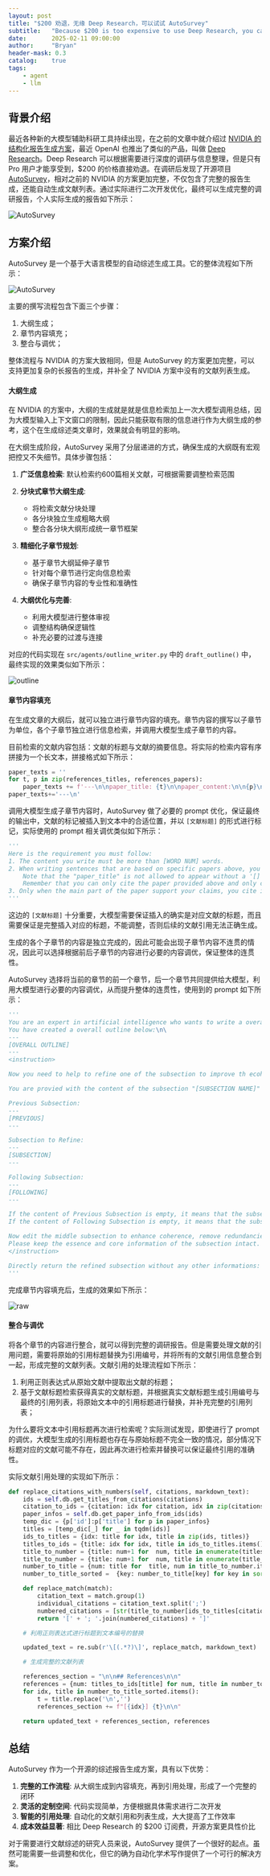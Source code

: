 ```yaml
---
layout: post
title: "$200 劝退，无缘 Deep Research，可以试试 AutoSurvey"
subtitle:   "Because $200 is too expensive to use Deep Research, you can try AutoSurvey"
date:       2025-02-11 09:00:00
author:     "Bryan"
header-mask: 0.3
catalog:    true
tags:
    - agent
    - llm
---
```


## 背景介绍

最近各种新的大模型辅助科研工具持续出现，在之前的文章中就介绍过 [NVIDIA 的结构化报告生成方案](https://zhuanlan.zhihu.com/p/19404394536)，最近 OpenAI 也推出了类似的产品，叫做 [Deep Research](https://openai.com/index/introducing-deep-research/)。Deep Research 可以根据需要进行深度的调研与信息整理，但是只有 Pro 用户才能享受到，$200 的价格直接劝退。在调研后发现了开源项目 [AutoSurvey](https://github.com/AutoSurveys/AutoSurvey)，相对之前的 NVIDIA 的方案更加完整，不仅包含了完整的报告生成，还能自动生成文献列表。通过实际进行二次开发优化，最终可以生成完整的调研报告，个人实际生成的报告如下所示：

![AutoSurvey](/img/in-post/autosurvey/preview.png)

## 方案介绍

AutoSurvey 是一个基于大语言模型的自动综述生成工具。它的整体流程如下所示：

![AutoSurvey](/img/in-post/autosurvey/overview.png)

主要的撰写流程包含下面三个步骤：

1. 大纲生成；
2. 章节内容填充；
3. 整合与调优；

整体流程与 NVIDIA 的方案大致相同，但是 AutoSurvey 的方案更加完整，可以支持更加复杂的长报告的生成，并补全了 NVIDIA 方案中没有的文献列表生成。

#### 大纲生成
在 NVIDIA 的方案中，大纲的生成就是就是信息检索加上一次大模型调用总结，因为大模型输入上下文窗口的限制，因此只能获取有限的信息进行作为大纲生成的参考，这个在生成综述类文章时，效果就会有明显的影响。

在大纲生成阶段，AutoSurvey 采用了分层递进的方式，确保生成的大纲既有宏观把控又不失细节。具体步骤包括：

1. **广泛信息检索**: 默认检索约600篇相关文献，可根据需要调整检索范围

2. **分块式章节大纲生成**:

   - 将检索文献分块处理
   - 各分块独立生成粗略大纲
   - 整合各分块大纲形成统一章节框架

3. **精细化子章节规划**:

   - 基于章节大纲延伸子章节
   - 针对每个章节进行定向信息检索
   - 确保子章节内容的专业性和准确性

4. **大纲优化与完善**:

   - 利用大模型进行整体审视
   - 调整结构确保逻辑性
   - 补充必要的过渡与连接

对应的代码实现在 `src/agents/outline_writer.py` 中的 `draft_outline()` 中，最终实现的效果类似如下所示：

![outline](/img/in-post/autosurvey/outline.png)


#### 章节内容填充

在生成文章的大纲后，就可以独立进行章节内容的填充。章节内容的撰写以子章节为单位，各个子章节独立进行信息检索，并调用大模型生成子章节的内容。

目前检索的文献内容包括：文献的标题与文献的摘要信息。将实际的检索内容有序拼接为一个长文本，拼接格式如下所示：

```python
paper_texts = ''
for t, p in zip(references_titles, references_papers):
    paper_texts += f'---\n\npaper_title: {t}\n\npaper_content:\n\n{p}\n'
paper_texts+='---\n'
```

调用大模型生成子章节内容时，AutoSurvey 做了必要的 prompt 优化，保证最终的输出中，文献的标记被插入到文本中的合适位置，并以 `[文献标题]` 的形式进行标记，实际使用的 prompt 相关调优类似如下所示：

```python
'''
Here is the requirement you must follow:
1. The content you write must be more than [WORD NUM] words.
2. When writing sentences that are based on specific papers above, you cite the "paper_title" in a '[]' format to support your content. An example of citation: 'the emergence of large language models (LLMs) [Language models are few-shot learners; PaLM: Scaling language modeling with pathways]'
    Note that the "paper_title" is not allowed to appear without a '[]' format. Once you mention the 'paper_title', it must be included in '[]'. Papers not existing above are not allowed to cite!!!
    Remember that you can only cite the paper provided above and only cite the "paper_title"!!!
3. Only when the main part of the paper support your claims, you cite it.
'''
```

这边的 `[文献标题]` 十分重要，大模型需要保证插入的确实是对应文献的标题，而且需要保证是完整插入对应的标题，不能调整，否则后续的文献引用无法正确生成。

生成的各个子章节的内容是独立完成的，因此可能会出现子章节内容不连贯的情况，因此可以选择根据前后子章节的内容进行必要的内容调优，保证整体的连贯性。

AutoSurvey 选择将当前的章节的前一个章节，后一个章节共同提供给大模型，利用大模型进行必要的内容调优，从而提升整体的连贯性，使用到的 prompt 如下所示：

```python
'''
You are an expert in artificial intelligence who wants to write a overall and comprehensive survey about [TOPIC].\n\
You have created a overall outline below:\n\
---
[OVERALL OUTLINE]
---
<instruction>

Now you need to help to refine one of the subsection to improve th ecoherence of your survey.

You are provied with the content of the subsection "[SUBSECTION NAME]" along with the previous subsections and following subsections.

Previous Subsection:
---
[PREVIOUS]
---

Subsection to Refine:
---
[SUBSECTION]
---

Following Subsection:
---
[FOLLOWING]
---

If the content of Previous Subsection is empty, it means that the subsection to refine is the first subsection.
If the content of Following Subsection is empty, it means that the subsection to refine is the last subsection.

Now edit the middle subsection to enhance coherence, remove redundancies, and ensure that it connects more fluidly with the previous and following subsections.
Please keep the essence and core information of the subsection intact.
</instruction>

Directly return the refined subsection without any other informations:
'''
```

完成章节内容填充后，生成的效果如下所示：

![raw](/img/in-post/autosurvey/raw.png)

#### 整合与调优

将各个章节的内容进行整合，就可以得到完整的调研报告。但是需要处理文献的引用问题，需要将原始的引用标题替换为引用编号，并将所有的文献引用信息整合到一起，形成完整的文献列表。文献引用的处理流程如下所示：

1. 利用正则表达式从原始文献中提取出文献的标题；
2. 基于文献标题检索获得真实的文献标题，并根据真实文献标题生成引用编号与最终的引用列表，将原始文本中的引用标题进行替换，并补充完整的引用列表；

为什么要将文本中引用标题再次进行检索呢？实际测试发现，即使进行了 prompt 的调优，大模型生成的引用标题也存在与原始标题不完全一致的情况，部分情况下标题对应的文献可能不存在，因此再次进行检索并替换可以保证最终引用的准确性。

实际文献引用处理的实现如下所示：

```python
def replace_citations_with_numbers(self, citations, markdown_text):
    ids = self.db.get_titles_from_citations(citations)
    citation_to_ids = {citation: idx for citation, idx in zip(citations, ids)}
    paper_infos = self.db.get_paper_info_from_ids(ids)
    temp_dic = {p['id']:p['title'] for p in paper_infos}
    titles = [temp_dic[_] for _ in tqdm(ids)]
    ids_to_titles = {idx: title for idx, title in zip(ids, titles)}
    titles_to_ids = {title: idx for idx, title in ids_to_titles.items()}
    title_to_number = {title: num+1 for  num, title in enumerate(titles)}
    title_to_number = {title: num+1 for  num, title in enumerate(title_to_number.keys())}
    number_to_title = {num: title for  title, num in title_to_number.items()}
    number_to_title_sorted =  {key: number_to_title[key] for key in sorted(number_to_title)}

    def replace_match(match):
        citation_text = match.group(1)
        individual_citations = citation_text.split(';')
        numbered_citations = [str(title_to_number[ids_to_titles[citation_to_ids[citation.strip()]]]) for citation in individual_citations]
        return '[' + '; '.join(numbered_citations) + ']'

    # 利用正则表达式进行标题到文本编号的替换

    updated_text = re.sub(r'\[(.*?)\]', replace_match, markdown_text)

    # 生成完整的文献列表

    references_section = "\n\n## References\n\n"
    references = {num: titles_to_ids[title] for num, title in number_to_title_sorted.items()}
    for idx, title in number_to_title_sorted.items():
        t = title.replace('\n','')
        references_section += f"[{idx}] {t}\n\n"

    return updated_text + references_section, references

```

## 总结

AutoSurvey 作为一个开源的综述报告生成方案，具有以下优势：

1. **完整的工作流程**: 从大纲生成到内容填充，再到引用处理，形成了一个完整的闭环
2. **灵活的定制空间**: 代码实现简单，方便根据具体需求进行二次开发
3. **智能的引用处理**: 自动化的文献引用和列表生成，大大提高了工作效率
4. **成本效益显著**: 相比 Deep Research 的 $200 订阅费，开源方案更具性价比

对于需要进行文献综述的研究人员来说，AutoSurvey 提供了一个很好的起点。虽然可能需要一些调整和优化，但它的确为自动化学术写作提供了一个可行的解决方案。
